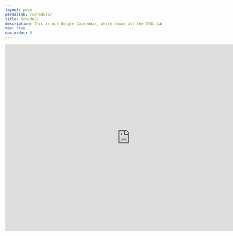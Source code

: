 ```yaml
---
layout: page
permalink: /schedule/
title: Schedule
description: This is our Google Caldendar, which shows all the DISL Lab's schedules.
nav: true
nav_order: 6
---
```


<iframe src="https://calendar.google.com/calendar/embed?src=3049e30209b79b3474c81a501fa0923e4fc01f97b404cb4ae631b306c07cca88%40group.calendar.google.com&ctz=Asia%2FSeoul" style="border: 0" width="800" height="600" frameborder="0" scrolling="no"></iframe>

[//]: # (For now, this page is assumed to be a static description of your courses. You can convert it to a collection similar to `_projects/` so that you can have a dedicated page for each course.)

[//]: # ()
[//]: # (Organize your courses by years, topics, or universities, however you like!)
